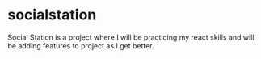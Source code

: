 # socialstation
Social Station is a project where I will be practicing my react skills and will be adding features to project as I get better.

